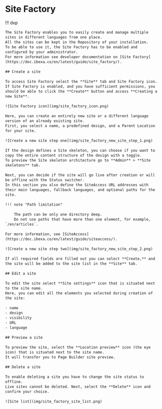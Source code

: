 # Site Factory

!!! dxp

    The Site Factory enables you to easily create and manage multiple sites in different languages from one place.
    All the sites can be kept in the Repository of your installation.
    To be able to use it, the Site Factory has to be enabled and configured by your administrator.
    For more information see developer documentation on [Site Factory](https://doc.ibexa.co/en/latest/guide/site_factory/).
    
    ## Create a site
    
    To access Site Factory select the **Site** tab and Site Factory icon.
    If Site Factory is enabled, and you have sufficient permissions, you should be able to click the **Create** button and access **Creating a new Site**.
    
    ![Site Factory icon](img/site_factory_icon.png)
    
    Here, you can create an entirely new site or a different language version of an already existing site.
    First, you select a name, a predefined design, and a Parent Location for your site.
    
    ![Create a new site step one](img/site_factory_new_site_step_1.png)
    
    If the design defines a Site skeleton, you can choose if you want to copy the entire content structure of the design with a toggle.
    To preview the Site skeleton architecture go to **Admin** > **Site skeletons** tab.
    
    Next, you can decide if the site will go live after creation or will be offline with the Status switcher.
    In this section you also define the SiteAccess URL addresses with their main languages, fallback languages, and optional paths for the site.
    
    !!! note "Path limitation"
    
        The path can be only one directory deep. 
        Do not use paths that have more than one element, for example, `/en/articles`.
    
    For more information, see [SiteAccess](https://doc.ibexa.co/en/latest/guide/siteaccess/).
    
    ![Create a new site step two](img/site_factory_new_site_step_2.png)
    
    If all required fields are filled out you can select **Create,** and the site will be added to the site list in the **Site** tab.
    
    ## Edit a site
    
    To edit the site select **Site settings** icon that is situated next to the site name.
    Here, you can edit all the elements you selected during creation of the site:
    
    - name
    - design
    - visibility
    - URL
    - language
    
    ## Preview a site
    
    To preview the site, select the **Location preview** icon (the eye icon) that is situated next to the site name.
    It will transfer you to Page Builder site preview.
    
    ## Delete a site
    
    To enable deleting a site you have to change the site status to offline.
    Live sites cannot be deleted. Next, select the **Delete** icon and confirm your choice.
    
    ![Site list](img/site_factory_site_list.png)
